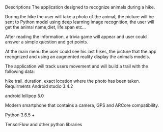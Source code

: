 
Descriptions
The application designed to recognize animals during a hike.

During the hike the user will take a photo of the animal, the picture will be sent to Python model using deep learning image recognition, the user will get the animal name,diet, life span etc...

After reading the information, a trivia game will appear and user could answer a simple question and get points.

At the main menu the user could see his last hikes, the picture that the app recognized and using an augmented reality display the animals models.

The application will track users movement and will build a trail with the following data:

hike trail.
duration.
exact location where the photo has been taken.
Requirments
Android studio 3.4.2

android lollipop 5.0

Modern smartphone that contains a camera, GPS and ARCore compatibility.

Python 3.6.5 +

TensorFlow and other python libraries

